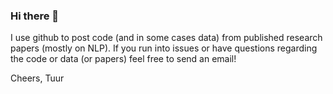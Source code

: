 ### Hi there 👋

I use github to post code (and in some cases data) from published research papers (mostly on NLP). 
If you run into issues or have questions regarding the code or data (or papers) feel free to send an email!

Cheers,
Tuur

<!--
**tuur/tuur** is a ✨ _special_ ✨ repository because its `README.md` (this file) appears on your GitHub profile.

Here are some ideas to get you started:

- 🔭 I’m currently working on ...
- 🌱 I’m currently learning ...
- 👯 I’m looking to collaborate on ...
- 🤔 I’m looking for help with ...
- 💬 Ask me about ...
- 📫 How to reach me: ...
- 😄 Pronouns: ...
- ⚡ Fun fact: ...
-->
